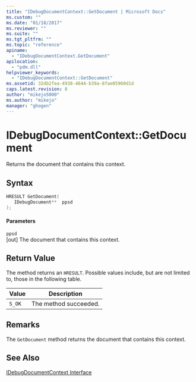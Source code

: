 ```yaml
---
title: "IDebugDocumentContext::GetDocument | Microsoft Docs"
ms.custom: ""
ms.date: "01/18/2017"
ms.reviewer: ""
ms.suite: ""
ms.tgt_pltfrm: ""
ms.topic: "reference"
apiname: 
  - "IDebugDocumentContext.GetDocument"
apilocation: 
  - "pdm.dll"
helpviewer_keywords: 
  - "IDebugDocumentContext::GetDocument"
ms.assetid: 32db2fea-4938-4644-b39a-8fae05960d1d
caps.latest.revision: 8
author: "mikejo5000"
ms.author: "mikejo"
manager: "ghogen"
---
```

# IDebugDocumentContext::GetDocument
Returns the document that contains this context.  
  
## Syntax  
  
```cpp
HRESULT GetDocument(  
   IDebugDocument**  ppsd  
);  
```  
  
#### Parameters  
 `ppsd`  
 [out] The document that contains this context.  
  
## Return Value  
 The method returns an `HRESULT`. Possible values include, but are not limited to, those in the following table.  
  
|Value|Description|  
|-----------|-----------------|  
|`S_OK`|The method succeeded.|  
  
## Remarks  
 The `GetDocument` method returns the document that contains this context.  
  
## See Also  
 [IDebugDocumentContext Interface](../../winscript/reference/idebugdocumentcontext-interface.md)